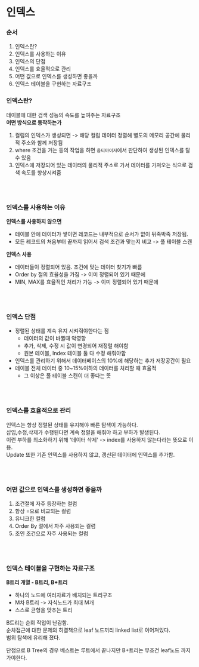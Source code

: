 # 인덱스

### **순서**
1. 인덱스란?
2. 인덱스를 사용하는 이유
3. 인덱스의 단점
4. 인덱스를 효율적으로 관리
5. 어떤 값으로 인덱스를 생성하면 좋을까
6. 인덱스 테이블을 구현하는 자료구조

### **인덱스란?**  
테이블에 대한 검색 성능의 속도를 높여주는 자료구조  
**어떤 방식으로 동작하는가**  
1. 컬럼의 인덱스가 생성되면 -> 해당 컬럼 데이터 정렬해 별도의 메모리 공간에 물리적 주소와 함께 저장됨
2. where 조건을 거는 등의 작업을 하면 `옵티마이저`에서 판단하여 생성된 인덱스를 탈수 있음
3. 인덱스에 저장되어 있는 데이터의 물리적 주소로 가서 데이터를 가져오는 식으로 검색 속도를 향상시켜줌  

<br><br>  

### **인덱스를 사용하는 이유**  
**인덱스를 사용하지 않으면**
- 테이블 안에 데이터가 쌓이면 레코드는 내부적으로 순서가 없이 뒤죽박죽 저장됨.  
- 모든 레코드의 처음부터 끝까지 읽어서 검색 조건과 맞는지 비교 -> 풀 테이블 스캔  

**인덱스 사용**  
- 데이터들이 정렬되어 있음. 조건에 맞는 데이터 찾기가 빠름  
- Order by 절의 효율성을 가짐 -> 이미 정렬되어 있기 때문에  
- MIN, MAX를 효율적인 처리가 가능 -> 이미 정렬되어 있기 때문에  

<br><br>  

### **인덱스 단점**  
- 정렬된 상태를 계속 유지 시켜줘야한다는 점
    - 데이터의 값이 바뀔때 악영향
    - 추가, 삭제, 수정 시 값이 변경되어 재정렬 해야함
    - 원본 테이블, Index 테이블 둘 다 수정 해줘야함
- 인덱스를 관리하기 위해서 데이터베이스의 10%에 해당하는 추가 저장공간이 필요
- 테이블 전체 데이터 중 10~15%이하의 데이터를 처리할 때 효율적
    - 그 이상은 풀 테이블 스캔이 더 좋다는 뜻

<br><br>  

### **인덱스를 효율적으로 관리**  
인덱스는 항상 정렬된 상태를 유지해야 빠른 탐색이 가능하다.  
삽입,수정,삭제가 수행된다면 계속 정렬을 해줘야 하고 부하가 발생된다.  
이런 부하를 최소화하기 위해 '데이터 삭제' -> index를 사용하지 않는다라는 뜻으로 이용.  
Update 또한 기존 인덱스를 사용하지 않고, 갱신된 데이터에 인덱스를 추가함.  

<br><br>  

### **어떤 값으로 인덱스를 생성하면 좋을까**  
1. 조건절에 자주 등장하는 컬럼
2. 항상 =으로 비교되는 컬럼
3. 유니크한 컬럼
4. Order By 절에서 자주 사용되는 컬럼
5. 조인 조건으로 자주 사용되는 컬럼  

<br><br>  

### **인덱스 테이블을 구현하는 자료구조**  
**B트리 개열 - B트리, B+트리**  
- 하나의 노드에 여러자료가 배치되는 트리구조
- M차 B트리 -> 자식노드가 최대 M개
- 스스로 균형을 맞추는 트리

B트리는 순회 작업이 난감함.  
순차접근에 대한 문제의 히결책으로 leaf 노드끼리 linked list로 이어져있다.  
범위 탐색에 유리해 졌다.  
  
단점으로 B Tree의 경우 베스트는 루트에서 끝나지만 B+트리는 무조건 leaf노드 까지 가야한다.